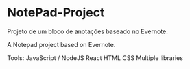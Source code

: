 # NotePad-Project

Projeto de um bloco de anotações baseado no Evernote.

A Notepad project based on Evernote.

Tools:
JavaScript / NodeJS
React
HTML
CSS
Multiple libraries
